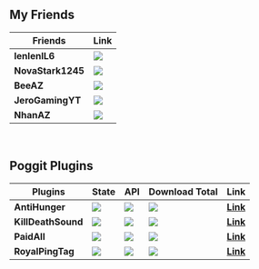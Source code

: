 ## My Friends
| **Friends** | **Link** |
| --- | --- |
| **lenlenlL6** | **[**<img src="https://github.com/NoobMCBG/Image/blob/main/lenlenlL6.png" />**](https://github.com/lenlenlL6)** |
| **NovaStark1245** | **[**<img src="https://github.com/NoobMCBG/Image/blob/main/NovaStark1245.png" />**](https://github.com/NovaStark1234)** |
| **BeeAZ** | **[**<img src="https://github.com/NoobMCBG/Image/blob/main/BeeAZ.png" />**](https://github.com/BeeAZZ)** |
| **JeroGamingYT**| **[**<img src="https://github.com/NoobMCBG/Image/blob/main/JeroGamingYT.png" />**](https://github.com/JeroGamingYT-pm-pl)** |
| **NhanAZ** | **[**<img src="https://github.com/NoobMCBG/Image/blob/main/NhanAZ.png" />**](https://github.com/nhanaz-pm-pl)** |

<br>

## Poggit Plugins

| **Plugins** | **State** | **API** | **Download Total** | **Link** |
| --- | --- | --- | --- | --- |
| **AntiHunger** | *<a href="https://poggit.pmmp.io/p/AntiHunger"><img src="https://poggit.pmmp.io/shield.state/AntiHunger"></a>* | **<a href="https://poggit.pmmp.io/p/KillDeathSound"><img src="https://poggit.pmmp.io/shield.api/AntiHunger"></a>** | **<a href="https://poggit.pmmp.io/p/AntiHunger"><img src="https://poggit.pmmp.io/shield.dl.total/AntiHunger"></a>**| **[**Link**](https://poggit.pmmp.io/p/AntiHunger/1.0.0)** |
| **KillDeathSound** | **<a href="https://poggit.pmmp.io/p/KillDeathSound"><img src="https://poggit.pmmp.io/shield.state/KillDeathSound"></a>** | **<a href="https://poggit.pmmp.io/p/KillDeathSound"><img src="https://poggit.pmmp.io/shield.api/KillDeathSound"></a>** | **<a href="https://poggit.pmmp.io/p/KillDeathSound"><img src="https://poggit.pmmp.io/shield.dl.total/KillDeathSound"></a>**| **[**Link**](https://poggit.pmmp.io/p/KillDeathSound/1.0.0)** |
| **PaidAll** | **<a href="https://poggit.pmmp.io/p/PaidAll"><img src="https://poggit.pmmp.io/shield.state/PaidAll"></a>** | **<a href="https://poggit.pmmp.io/p/PaidAll"><img src="https://poggit.pmmp.io/shield.api/PaidAll"></a>** | **<a href="https://poggit.pmmp.io/p/PaidAll"><img src="https://poggit.pmmp.io/shield.dl.total/PaidAll"></a>**| **[**Link**](https://poggit.pmmp.io/p/PaidAll/1.0.0)** |
| **RoyalPingTag** | **<a href="https://poggit.pmmp.io/p/RoyalPingTag"><img src="https://poggit.pmmp.io/shield.state/RoyalPingTag"></a>** | **<a href="https://poggit.pmmp.io/p/RoyalPingTag"><img src="https://poggit.pmmp.io/shield.api/RoyalPingTag"></a>** | **<a href="https://poggit.pmmp.io/p/RoyalPingTag"><img src="https://poggit.pmmp.io/shield.dl.total/RoyalPingTag"></a>**| **[**Link**](https://poggit.pmmp.io/p/RoyalPingTag/1.0.0)** |
